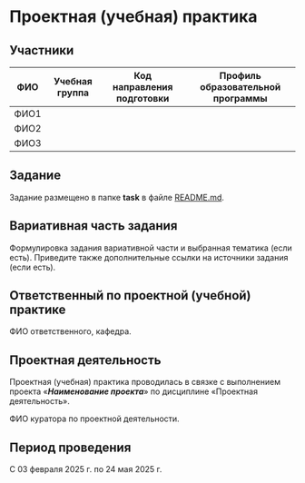 # Проектная (учебная) практика

## Участники

| ФИО  | Учебная группа | Код направления подготовки | Профиль образовательной программы |
| ---- | -------------- | -------------------------- | --------------------------------- |
| ФИО1 |                |                            |                                   |
| ФИО2 |                |                            |                                   |
| ФИО3 |                |                            |                                   |

## Задание

Задание размещено в папке **task** в файле [README.md](task/README.md).

## Вариативная часть задания

Формулировка задания вариативной части и выбранная тематика (если есть). Приведите также дополнительные ссылки на источники задания (если есть).

## Ответственный по проектной (учебной) практике

ФИО ответственного, кафедра.

## Проектная деятельность

Проектная (учебная) практика проводилась в связке с выполнением проекта «***Наименование проекта***» по дисциплине «Проектная деятельность».

ФИО куратора по проектной деятельности.

## Период проведения

С 03 февраля 2025 г. по 24 мая 2025 г.
